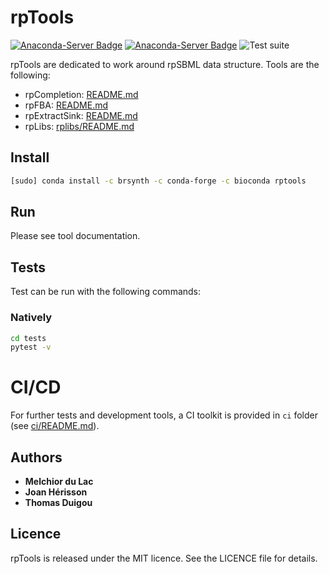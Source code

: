 # rpTools

[![Anaconda-Server Badge](https://anaconda.org/brsynth/rptools/badges/latest_release_date.svg)](https://anaconda.org/brsynth/rptools)
[![Anaconda-Server Badge](https://anaconda.org/brsynth/rptools/badges/version.svg)](https://anaconda.org/brsynth/rptools)
![Test suite](https://github.com/brsynth/rptools/workflows/Test%20suite/badge.svg)

rpTools are dedicated to work around rpSBML data structure. Tools are the following:

* rpCompletion: [README.md](rptools/rpcompletion/README.md)
* rpFBA: [README.md](rptools/rpfba/README.md)
* rpExtractSink: [README.md](rptools/rpextractsink/README.md)
* rpLibs: [rplibs/README.md](rptools/README.md)

## Install
```sh
[sudo] conda install -c brsynth -c conda-forge -c bioconda rptools
```

## Run
Please see tool documentation.

## Tests
Test can be run with the following commands:

### Natively
```bash
cd tests
pytest -v
```

# CI/CD
For further tests and development tools, a CI toolkit is provided in `ci` folder (see [ci/README.md](ci/README.md)).


## Authors

* **Melchior du Lac**
* **Joan Hérisson**
* **Thomas Duigou**

## Licence
rpTools is released under the MIT licence. See the LICENCE file for details.
